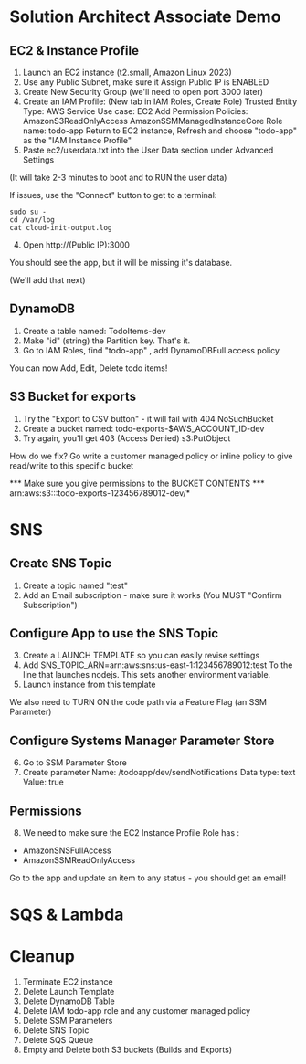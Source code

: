 # Solution Architect Associate Demo

## EC2 & Instance Profile 

1. Launch an EC2 instance (t2.small, Amazon Linux 2023)
2. Use any Public Subnet, make sure it Assign Public IP is ENABLED
3. Create New Security Group (we'll need to open port 3000 later)
2. Create an IAM Profile:
    (New tab in IAM Roles, Create Role)
    Trusted Entity Type: AWS Service
    Use case: EC2
    Add Permission Policies:
        AmazonS3ReadOnlyAccess
        AmazonSSMManagedInstanceCore
    Role name: todo-app
    Return to EC2 instance, Refresh and choose "todo-app" as the "IAM Instance Profile"
3. Paste ec2/userdata.txt into the User Data section under Advanced Settings

(It will take 2-3 minutes to boot and to RUN the user data)

If issues, use the "Connect" button to get to a terminal:

```
sudo su - 
cd /var/log
cat cloud-init-output.log
```

4. Open http://(Public IP):3000

You should see the app, but it will be missing it's database.

(We'll add that next)

## DynamoDB

1. Create a table named: TodoItems-dev
2. Make "id" (string) the Partition key.  That's it.
3. Go to IAM Roles, find "todo-app" , add DynamoDBFull access policy

You can now Add, Edit, Delete todo items! 

## S3 Bucket for exports

1. Try the "Export to CSV button" - it will fail with 404 NoSuchBucket
2. Create a bucket named: todo-exports-$AWS_ACCOUNT_ID-dev
3. Try again, you'll get 403 (Access Denied) s3:PutObject 

How do we fix?   Go write a customer managed policy or inline policy to give read/write to this specific bucket

*** Make sure you give permissions to the BUCKET CONTENTS ***
arn:aws:s3:::todo-exports-123456789012-dev/*

# SNS

## Create SNS Topic

1. Create a topic named "test"
2. Add an Email subscription - make sure it works (You MUST "Confirm Subscription")

## Configure App to use the SNS Topic

3. Create a LAUNCH TEMPLATE so you can easily revise settings
4. Add 
SNS_TOPIC_ARN=arn:aws:sns:us-east-1:123456789012:test 
To the line that launches nodejs.  This sets another environment variable.
5. Launch instance from this template

We also need to TURN ON the code path via a Feature Flag (an SSM Parameter)

## Configure Systems Manager Parameter Store

6. Go to SSM Parameter Store
7. Create parameter
    Name: /todoapp/dev/sendNotifications
    Data type: text 
    Value: true

## Permissions

8. We need to make sure the EC2 Instance Profile Role has :
* AmazonSNSFullAccess
* AmazonSSMReadOnlyAccess


Go to the app and update an item to any status - you should get an email!

# SQS & Lambda

# Cleanup

1. Terminate EC2 instance
2. Delete Launch Template
3. Delete DynamoDB Table
4. Delete IAM todo-app role and any customer managed policy
5. Delete SSM Parameters
6. Delete SNS Topic
7. Delete SQS Queue
8. Empty and Delete both S3 buckets (Builds and Exports)
